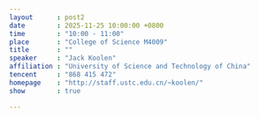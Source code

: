 ```yaml
---
layout      : post2
date        : 2025-11-25 10:00:00 +0800
time        : "10:00 - 11:00"
place       : "College of Science M4009"
title       : ""
speaker     : "Jack Koolen"
affiliation : "University of Science and Technology of China"
tencent     : "868 415 472"
homepage    : "http://staff.ustc.edu.cn/~koolen/"
show        : true

---
```

